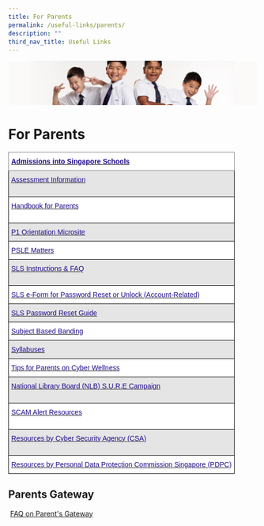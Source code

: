 ```yaml
---
title: For Parents
permalink: /useful-links/parents/
description: ""
third_nav_title: Useful Links
---
```



![](/images/Sub-banner2.jpg)

For Parents
===========

<style type="text/css">
.tg  {border-collapse:collapse;border-spacing:0;}
.tg td{border-color:black;border-style:solid;border-width:1px;font-family:Arial, sans-serif;font-size:14px;
  overflow:hidden;padding:10px 5px;word-break:normal;}
.tg th{border-color:black;border-style:solid;border-width:1px;font-family:Arial, sans-serif;font-size:14px;
  font-weight:normal;overflow:hidden;padding:10px 5px;word-break:normal;}
.tg .tg-p3qa{background-color:#FFF;color:#21088A;text-align:left;vertical-align:top}
.tg .tg-s1dc{background-color:#E5E5E5;color:#21088A;text-align:left;vertical-align:top}
.tg .tg-gsa6{background-color:#FFF;border-color:inherit;color:#21088A;font-weight:bold;text-align:left;vertical-align:top}
.tg .tg-c8d2{background-color:#E5E5E5;color:#21088A;text-align:left;text-decoration:underline;vertical-align:top}
</style>
<table class="tg">
<thead>
  <tr>
    <th class="tg-gsa6"><a href="https://www.moe.gov.sg/admissions"><span style="text-decoration:none;color:#21088A">Admissions into Singapore Schools</span></a><br></th>
  </tr>
</thead>
<tbody>
  <tr>
    <td class="tg-s1dc"><a href="https://acsj.moe.edu.sg/others/assessment-info"><span style="text-decoration:none;color:#21088A">Assessment Information</span></a><br><br></td>
  </tr>
  <tr>
    <td class="tg-p3qa"><a href="https://acsj.moe.edu.sg/qql/slot/u188/docs/General%20Information/Handbook%20for%20P1%20Parents_final.pdf"><span style="text-decoration:none;color:#21088A">Handbook for Parents</span></a><br><br></td>
  </tr>
  <tr>
    <td class="tg-s1dc"><a href="https://go.gov.sg/acsjp1orientation"><span style="text-decoration:none;color:#21088A">P1 Orientation Microsite</span></a><br></td>
  </tr>
  <tr>
    <td class="tg-p3qa"><a href="https://acsj.moe.edu.sg/our-partners/parents/psle-matters"><span style="text-decoration:none;color:#21088A">PSLE Matters</span></a><br></td>
  </tr>
  <tr>
    <td class="tg-s1dc"><a href="https://acsj.moe.edu.sg/qql/slot/u188/docs/Departments/ICT/SLS%20Instructions%20%20FAQs.pdf"><span style="text-decoration:none;color:#21088A">SLS Instructions &amp; FAQ</span></a><br><br></td>
  </tr>
  <tr>
    <td class="tg-p3qa"><a href="https://go.gov.sg/acsjsls" target="_blank" rel="noopener noreferrer"><span style="text-decoration:none;color:#21088A">SLS e-Form for Password Reset or Unlock (Account-Related)</span></a><br></td>
  </tr>
  <tr>
    <td class="tg-c8d2"><a href="https://acsj-moe-edu-sg-admin.cwp.sg/qql/slot/u188/docs/HBL/2021HBL/SLS%20Password%20Reset%20Students.pdf"><span style="text-decoration:none;color:#21088A">SLS Password Reset Guide</span></a><br></td>
  </tr>
  <tr>
    <td class="tg-p3qa"><a href="https://acsj-moe-edu-sg-admin.cwp.sg/qql/slot/u188/docs/Announcements%202021/MOE_SBB_ENG_revised%201%20Mar%202018.pdf"><span style="text-decoration:none;color:#21088A">Subject Based Banding</span></a></td>
  </tr>
  <tr>
    <td class="tg-s1dc"><a href="https://www.moe.gov.sg/education/syllabuses/"><span style="text-decoration:none;color:#21088A">Syllabuses</span></a><br></td>
  </tr>
  <tr>
    <td class="tg-p3qa"><a href="http://acsj.moe.edu.sg/departments/information-n-communications-technology/useful-links"><span style="text-decoration:none;color:#21088A">Tips for Parents on Cyber Wellness</span></a></td>
  </tr>
  <tr>
    <td class="tg-s1dc"><a href="http://www.nlb.gov.sg/sure/"><span style="text-decoration:none;color:#21088A">National Library Board (NLB) S.U.R.E Campaign</span></a>           <br><br></td>
  </tr>
  <tr>
    <td class="tg-p3qa"><a href="https://www.scamalert.sg/resources/videos"><span style="text-decoration:none;color:#21088A">SCAM Alert Resources</span></a><br><br></td>
  </tr>
  <tr>
    <td class="tg-s1dc"><a href="https://www.csa.gov.sg/gosafeonline"><span style="text-decoration:none;color:#21088A">Resources by Cyber Security Agency (CSA)</span></a><br><br></td>
  </tr>
  <tr>
    <td class="tg-p3qa"><a href="https://www.pdpc.gov.sg/resources/for-individuals"><span style="text-decoration:none;color:#21088A">Resources by Personal Data Protection Commission Singapore (PDPC</span></a>)</td>
  </tr>
</tbody>
</table>

Parents Gateway
---------------

 [FAQ on Parent's Gateway](https://acsj.moe.edu.sg/qql/slot/u376/FAQ%20on%20Parent's%20Gateway.pdf)